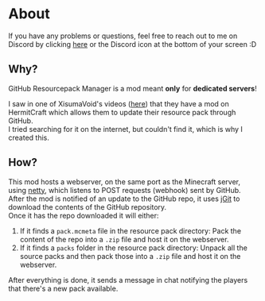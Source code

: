 # About

If you have any problems or questions, feel free to reach out to me on Discord by clicking [here](https://discord.offsetmonkey538.top) or the Discord icon at the bottom of your screen :D

## Why?
GitHub Resourcepack Manager is a mod meant **only** for **dedicated servers**!

I saw in one of XisumaVoid's videos ([here](https://youtu.be/cUfTlbO2Tgg?si=yD_3v4F9irS6VCGA&t=206)) that they have a mod on HermitCraft which allows them to update their resource pack through GitHub.  
I tried searching for it on the internet, but couldn't find it, which is why I created this.

## How?

This mod hosts a webserver, on the same port as the Minecraft server, using [netty](https://netty.io/), which listens to POST requests (webhook) sent by GitHub.  
After the mod is notified of an update to the GitHub repo, it uses [jGit](https://www.eclipse.org/jgit/) to download the contents of the GitHub repository.  
Once it has the repo downloaded it will either:

1. If it finds a `pack.mcmeta` file in the resource pack directory: Pack the content of the repo into a `.zip` file and host it on the webserver.
2. If it finds a `packs` folder in the resource pack directory: Unpack all the source packs and then pack those into a `.zip` file and host it on the webserver.

After everything is done, it sends a message in chat notifying the players that there's a new pack available.
